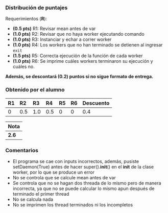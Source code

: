 ﻿### Distribución de puntajes

Requerimientos (**R**):

* **(0.5 pts)** R1: Revisar mean antes de var
* **(1.0 pts)** R2: Revisar que no haya worker ejecutando comando
* **(1.0 pts)** R3: Instanciar y echar a correr worker
* **(1.0 pts)** R4: Los workers que no han terminado se detienen al ingresar `exit`
* **(1.5 pts)** R5: Correcta ejecución de la función de cada worker
* **(1.0 pts)** R6: Se imprime cuáles workers terminaron su ejecución y cuáles no.

**Además, se descontará (0.2) puntos si no sigue formato de entrega.**

### Obtenido por el alumno
| R1 | R2 | R3 | R4 | R5 | R6 | Descuento |
|:---|:---|:---|:---|:---|:---|:----------|
| 0 | 0.5 | 1.0 | 0.5 | 0 | 0 | 0.4 |

| Nota |
|:-----|
| **2.6** |

### Comentarios

* El programa se cae con inputs incorrectos, además, pusiste setDaemon(True) antes de hacer super().__init__() en el __init__ de la clase worker, por lo que se produce un error
* No se controla que se calcule mean antes de var
* Se controla que no se hagan dos threada de lo mismo pero de manera incorrecta, ya que no se puede calcular lo mismo apun después de terminado el primer thread
* No se calcula nada
* No se imprimen los thread terminados ni los incompletos
